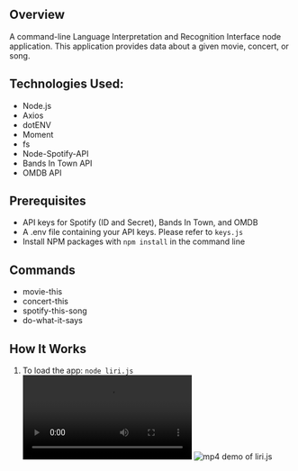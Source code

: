 ## Overview

A command-line Language Interpretation and Recognition Interface node application. This application provides data about a given movie, concert, or song. 

## Technologies Used: 

* Node.js
* Axios
* dotENV  
* Moment
* fs
* Node-Spotify-API
* Bands In Town API
* OMDB API

## Prerequisites

* API keys for Spotify (ID and Secret), Bands In Town, and OMDB
* A .env file containing your API keys. Please refer to ```keys.js``` 
* Install NPM packages with ```npm install``` in the command line

## Commands

* movie-this <movie>
* concert-this <band>
* spotify-this-song <song>
* do-what-it-says

## How It Works

1. To load the app: ```node liri.js```
    ![Liri Demo](https://github.com/python71/liri-node-app/raw/master/assets/liri-bot.mp4)
    <img alt="mp4 demo of liri.js" src="assets/liri-bot.mp4">